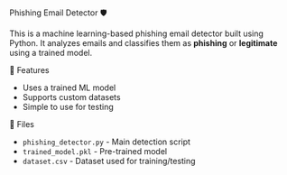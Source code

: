   Phishing Email Detector 🛡️

This is a machine learning-based phishing email detector built using Python. It analyzes emails and classifies them as **phishing** or **legitimate** using a trained model.

📁 Features
- Uses a trained ML model
- Supports custom datasets
- Simple to use for testing

📂 Files
- `phishing_detector.py` - Main detection script
- `trained_model.pkl` - Pre-trained model
- `dataset.csv` - Dataset used for training/testing
